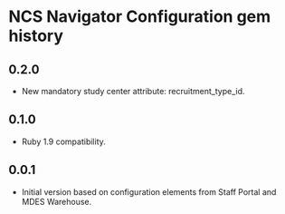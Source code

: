 NCS Navigator Configuration gem history
=======================================

0.2.0
-----

- New mandatory study center attribute: recruitment_type_id.

0.1.0
-----

- Ruby 1.9 compatibility.

0.0.1
-----

- Initial version based on configuration elements from Staff Portal
  and MDES Warehouse.
